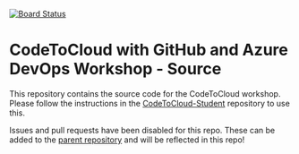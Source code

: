[![Board Status](https://dev.azure.com/msondejsandpit/c1e29ed1-02d4-4405-aa64-b93116531728/26bec851-7ede-44ff-9e46-d3ed76415584/_apis/work/boardbadge/f554b5e0-7af0-4ab1-9d93-ccb862d11b4a)](https://dev.azure.com/msondejsandpit/c1e29ed1-02d4-4405-aa64-b93116531728/_boards/board/t/26bec851-7ede-44ff-9e46-d3ed76415584/Microsoft.RequirementCategory)
# CodeToCloud with GitHub and Azure DevOps Workshop - Source
This repository contains the source code for the CodeToCloud workshop. Please follow the instructions in the [CodeToCloud-Student](https://github.com/XpiritBV/CodeToCloud-Student) repository to use this.

Issues and pull requests have been disabled for this repo. These can be added to the [parent repository](https://github.com/XpiritBV/CodeToCloud-Workshop) and will be reflected in this repo! 
